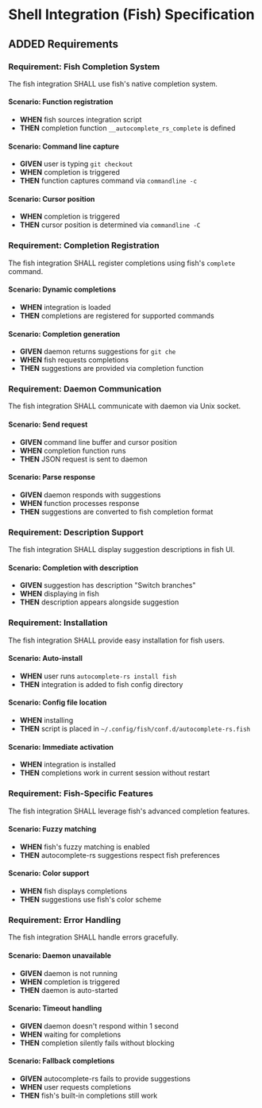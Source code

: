 # Shell Integration (Fish) Specification

## ADDED Requirements

### Requirement: Fish Completion System

The fish integration SHALL use fish's native completion system.

#### Scenario: Function registration

- **WHEN** fish sources integration script
- **THEN** completion function `__autocomplete_rs_complete` is defined

#### Scenario: Command line capture

- **GIVEN** user is typing `git checkout`
- **WHEN** completion is triggered
- **THEN** function captures command via `commandline -c`

#### Scenario: Cursor position

- **WHEN** completion is triggered
- **THEN** cursor position is determined via `commandline -C`

### Requirement: Completion Registration

The fish integration SHALL register completions using fish's `complete` command.

#### Scenario: Dynamic completions

- **WHEN** integration is loaded
- **THEN** completions are registered for supported commands

#### Scenario: Completion generation

- **GIVEN** daemon returns suggestions for `git che`
- **WHEN** fish requests completions
- **THEN** suggestions are provided via completion function

### Requirement: Daemon Communication

The fish integration SHALL communicate with daemon via Unix socket.

#### Scenario: Send request

- **GIVEN** command line buffer and cursor position
- **WHEN** completion function runs
- **THEN** JSON request is sent to daemon

#### Scenario: Parse response

- **GIVEN** daemon responds with suggestions
- **WHEN** function processes response
- **THEN** suggestions are converted to fish completion format

### Requirement: Description Support

The fish integration SHALL display suggestion descriptions in fish UI.

#### Scenario: Completion with description

- **GIVEN** suggestion has description "Switch branches"
- **WHEN** displaying in fish
- **THEN** description appears alongside suggestion

### Requirement: Installation

The fish integration SHALL provide easy installation for fish users.

#### Scenario: Auto-install

- **WHEN** user runs `autocomplete-rs install fish`
- **THEN** integration is added to fish config directory

#### Scenario: Config file location

- **WHEN** installing
- **THEN** script is placed in `~/.config/fish/conf.d/autocomplete-rs.fish`

#### Scenario: Immediate activation

- **WHEN** integration is installed
- **THEN** completions work in current session without restart

### Requirement: Fish-Specific Features

The fish integration SHALL leverage fish's advanced completion features.

#### Scenario: Fuzzy matching

- **WHEN** fish's fuzzy matching is enabled
- **THEN** autocomplete-rs suggestions respect fish preferences

#### Scenario: Color support

- **WHEN** fish displays completions
- **THEN** suggestions use fish's color scheme

### Requirement: Error Handling

The fish integration SHALL handle errors gracefully.

#### Scenario: Daemon unavailable

- **GIVEN** daemon is not running
- **WHEN** completion is triggered
- **THEN** daemon is auto-started

#### Scenario: Timeout handling

- **GIVEN** daemon doesn't respond within 1 second
- **WHEN** waiting for completions
- **THEN** completion silently fails without blocking

#### Scenario: Fallback completions

- **GIVEN** autocomplete-rs fails to provide suggestions
- **WHEN** user requests completions
- **THEN** fish's built-in completions still work
